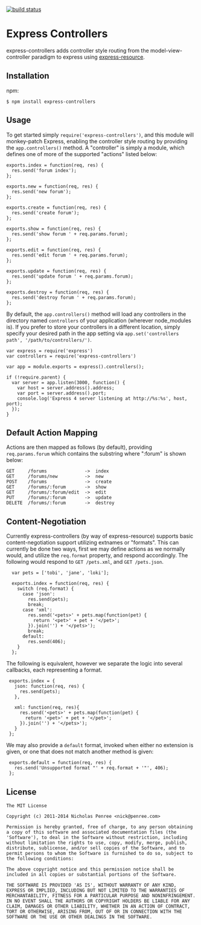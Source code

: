 [![build status](https://secure.travis-ci.org/drudge/express-controllers.png)](http://travis-ci.org/drudge/express-controllers)
# Express Controllers

  express-controllers adds controller style routing from the model-view-controller paradigm to express using [express-resource](http://github.com/visionmedia/express-resource).

## Installation

npm:

    $ npm install express-controllers

## Usage

 To get started simply `require('express-controllers')`, and this module will monkey-patch Express, enabling the controller style routing by providing the `app.controllers()` method. A "controller" is simply a module, which defines one of more of the supported "actions" listed below:

    exports.index = function(req, res) {
      res.send('forum index');
    };

    exports.new = function(req, res) {
      res.send('new forum');
    };

    exports.create = function(req, res) {
      res.send('create forum');
    };

    exports.show = function(req, res) {
      res.send('show forum ' + req.params.forum);
    };

    exports.edit = function(req, res) {
      res.send('edit forum ' + req.params.forum);
    };

    exports.update = function(req, res) {
      res.send('update forum ' + req.params.forum);
    };

    exports.destroy = function(req, res) {
      res.send('destroy forum ' + req.params.forum);
    };

By default, the `app.controllers()` method will load any controllers in the directory named `controllers` of your application (wherever node_modules is). If you prefer to store your controllers in a different location, simply specify your desired path in the app setting via `app.set('controllers path', '/path/to/controllers/')`.

    var express = require('express')
    var controllers = require('express-controllers')

    var app = module.exports = express().controllers();
    
    if (!require.parent) {
      var server = app.listen(3000, function() {
        var host = server.address().address;
        var port = server.address().port;
        console.log('Express 4 server listening at http://%s:%s', host, port);
      });
    }


## Default Action Mapping

Actions are then mapped as follows (by default), providing `req.params.forum` which contains the substring where ":forum" is shown below:

    GET     /forums              ->  index
    GET     /forums/new          ->  new
    POST    /forums              ->  create
    GET     /forums/:forum       ->  show
    GET     /forums/:forum/edit  ->  edit
    PUT     /forums/:forum       ->  update
    DELETE  /forums/:forum       ->  destroy

## Content-Negotiation

  Currently express-controllers (by way of express-resource) supports basic content-negotiation support utilizing extnames or "formats". This can currently be done two ways, first we may define actions as we normally would, and utilize the `req.format` property, and respond accordingly. The following would respond to `GET /pets.xml`, and `GET /pets.json`.
  
      var pets = ['tobi', 'jane', 'loki'];

      exports.index = function(req, res) {
        switch (req.format) {
          case 'json':
            res.send(pets);
            break;
          case 'xml':
            res.send('<pets>' + pets.map(function(pet) {
              return '<pet>' + pet + '</pet>';
            }).join('') + '</pets>');
            break;
          default:
            res.send(406);
        }
      };

 The following is equivalent, however we separate the logic into several callbacks, each representing a format. 
 
     exports.index = {
       json: function(req, res) {
         res.send(pets);
       },

       xml: function(req, res){
         res.send('<pets>' + pets.map(function(pet) {
           return '<pet>' + pet + '</pet>';
         }).join('') + '</pets>');
       }
     };

 We may also provide a `default` format, invoked when either no extension is given, or one that does not match another method is given:
 
 
     exports.default = function(req, res) {
       res.send('Unsupported format "' + req.format + '"', 406);
     };

## License

    The MIT License

    Copyright (c) 2011-2014 Nicholas Penree <nick@penree.com>

    Permission is hereby granted, free of charge, to any person obtaining
    a copy of this software and associated documentation files (the
    'Software'), to deal in the Software without restriction, including
    without limitation the rights to use, copy, modify, merge, publish,
    distribute, sublicense, and/or sell copies of the Software, and to
    permit persons to whom the Software is furnished to do so, subject to
    the following conditions:

    The above copyright notice and this permission notice shall be
    included in all copies or substantial portions of the Software.

    THE SOFTWARE IS PROVIDED 'AS IS', WITHOUT WARRANTY OF ANY KIND,
    EXPRESS OR IMPLIED, INCLUDING BUT NOT LIMITED TO THE WARRANTIES OF
    MERCHANTABILITY, FITNESS FOR A PARTICULAR PURPOSE AND NONINFRINGEMENT.
    IN NO EVENT SHALL THE AUTHORS OR COPYRIGHT HOLDERS BE LIABLE FOR ANY
    CLAIM, DAMAGES OR OTHER LIABILITY, WHETHER IN AN ACTION OF CONTRACT,
    TORT OR OTHERWISE, ARISING FROM, OUT OF OR IN CONNECTION WITH THE
    SOFTWARE OR THE USE OR OTHER DEALINGS IN THE SOFTWARE.

